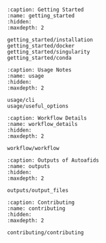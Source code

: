 
```{include} ../README.md
```

```{toctree}
:caption: Getting Started
:name: getting_started
:hidden:
:maxdepth: 2

getting_started/installation
getting_started/docker
getting_started/singularity
getting_started/conda
```

```{toctree}
:caption: Usage Notes
:name: usage
:hidden:
:maxdepth: 2

usage/cli
usage/useful_options
```

```{toctree}
:caption: Workflow Details
:name: workflow_details
:hidden:
:maxdepth: 2

workflow/workflow
```

```{toctree}
:caption: Outputs of Autoafids
:name: outputs
:hidden:
:maxdepth: 2

outputs/output_files
```

```{toctree}
:caption: Contributing
:name: contributing
:hidden:
:maxdepth: 2

contributing/contributing
```